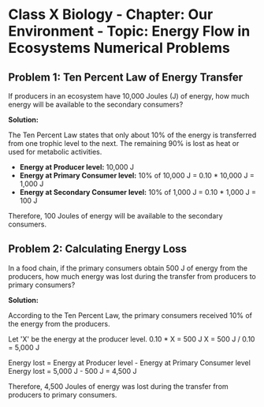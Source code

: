 # Class X Biology - Chapter: Our Environment - Topic: Energy Flow in Ecosystems Numerical Problems

## Problem 1: Ten Percent Law of Energy Transfer

If producers in an ecosystem have 10,000 Joules (J) of energy, how much energy will be available to the secondary consumers?

**Solution:**

The Ten Percent Law states that only about 10% of the energy is transferred from one trophic level to the next. The remaining 90% is lost as heat or used for metabolic activities.

*   **Energy at Producer level:** 10,000 J
*   **Energy at Primary Consumer level:** 10% of 10,000 J = 0.10 * 10,000 J = 1,000 J
*   **Energy at Secondary Consumer level:** 10% of 1,000 J = 0.10 * 1,000 J = 100 J

Therefore, 100 Joules of energy will be available to the secondary consumers.

## Problem 2: Calculating Energy Loss

In a food chain, if the primary consumers obtain 500 J of energy from the producers, how much energy was lost during the transfer from producers to primary consumers?

**Solution:**

According to the Ten Percent Law, the primary consumers received 10% of the energy from the producers.

Let 'X' be the energy at the producer level.
0.10 * X = 500 J
X = 500 J / 0.10 = 5,000 J

Energy lost = Energy at Producer level - Energy at Primary Consumer level
Energy lost = 5,000 J - 500 J = 4,500 J

Therefore, 4,500 Joules of energy was lost during the transfer from producers to primary consumers.